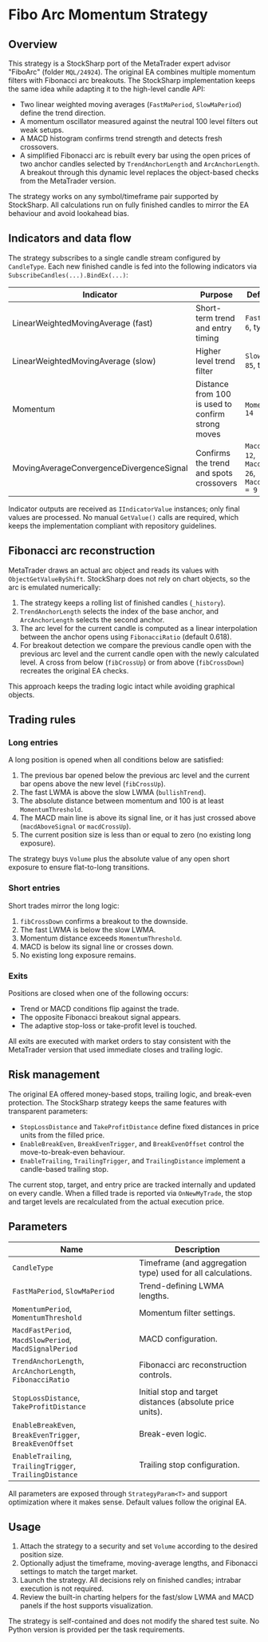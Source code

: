 # Fibo Arc Momentum Strategy

## Overview

This strategy is a StockSharp port of the MetaTrader expert advisor "FiboArc" (folder `MQL/24924`). The original EA combines
multiple momentum filters with Fibonacci arc breakouts. The StockSharp implementation keeps the same idea while adapting it to
the high-level candle API:

* Two linear weighted moving averages (`FastMaPeriod`, `SlowMaPeriod`) define the trend direction.
* A momentum oscillator measured against the neutral 100 level filters out weak setups.
* A MACD histogram confirms trend strength and detects fresh crossovers.
* A simplified Fibonacci arc is rebuilt every bar using the open prices of two anchor candles selected by
  `TrendAnchorLength` and `ArcAnchorLength`. A breakout through this dynamic level replaces the object-based checks from the
  MetaTrader version.

The strategy works on any symbol/timeframe pair supported by StockSharp. All calculations run on fully finished candles to
mirror the EA behaviour and avoid lookahead bias.

## Indicators and data flow

The strategy subscribes to a single candle stream configured by `CandleType`. Each new finished candle is fed into the
following indicators via `SubscribeCandles(...).BindEx(...)`:

| Indicator | Purpose | Default settings |
|-----------|---------|------------------|
| LinearWeightedMovingAverage (fast) | Short-term trend and entry timing | `FastMaPeriod = 6`, typical price |
| LinearWeightedMovingAverage (slow) | Higher level trend filter | `SlowMaPeriod = 85`, typical price |
| Momentum | Distance from 100 is used to confirm strong moves | `MomentumPeriod = 14` |
| MovingAverageConvergenceDivergenceSignal | Confirms the trend and spots crossovers | `MacdFastPeriod = 12`, `MacdSlowPeriod = 26`, `MacdSignalPeriod = 9` |

Indicator outputs are received as `IIndicatorValue` instances; only final values are processed. No manual `GetValue()` calls are
required, which keeps the implementation compliant with repository guidelines.

## Fibonacci arc reconstruction

MetaTrader draws an actual arc object and reads its values with `ObjectGetValueByShift`. StockSharp does not rely on chart
objects, so the arc is emulated numerically:

1. The strategy keeps a rolling list of finished candles (`_history`).
2. `TrendAnchorLength` selects the index of the base anchor, and `ArcAnchorLength` selects the second anchor.
3. The arc level for the current candle is computed as a linear interpolation between the anchor opens using
   `FibonacciRatio` (default 0.618).
4. For breakout detection we compare the previous candle open with the previous arc level and the current candle open with the
   newly calculated level. A cross from below (`fibCrossUp`) or from above (`fibCrossDown`) recreates the original EA checks.

This approach keeps the trading logic intact while avoiding graphical objects.

## Trading rules

### Long entries

A long position is opened when all conditions below are satisfied:

1. The previous bar opened below the previous arc level and the current bar opens above the new level (`fibCrossUp`).
2. The fast LWMA is above the slow LWMA (`bullishTrend`).
3. The absolute distance between momentum and 100 is at least `MomentumThreshold`.
4. The MACD main line is above its signal line, or it has just crossed above (`macdAboveSignal` or `macdCrossUp`).
5. The current position size is less than or equal to zero (no existing long exposure).

The strategy buys `Volume` plus the absolute value of any open short exposure to ensure flat-to-long transitions.

### Short entries

Short trades mirror the long logic:

1. `fibCrossDown` confirms a breakout to the downside.
2. The fast LWMA is below the slow LWMA.
3. Momentum distance exceeds `MomentumThreshold`.
4. MACD is below its signal line or crosses down.
5. No existing long exposure remains.

### Exits

Positions are closed when one of the following occurs:

* Trend or MACD conditions flip against the trade.
* The opposite Fibonacci breakout signal appears.
* The adaptive stop-loss or take-profit level is touched.

All exits are executed with market orders to stay consistent with the MetaTrader version that used immediate closes and trailing
logic.

## Risk management

The original EA offered money-based stops, trailing logic, and break-even protection. The StockSharp strategy keeps the same
features with transparent parameters:

* `StopLossDistance` and `TakeProfitDistance` define fixed distances in price units from the filled price.
* `EnableBreakEven`, `BreakEvenTrigger`, and `BreakEvenOffset` control the move-to-break-even behaviour.
* `EnableTrailing`, `TrailingTrigger`, and `TrailingDistance` implement a candle-based trailing stop.

The current stop, target, and entry price are tracked internally and updated on every candle. When a filled trade is reported via
`OnNewMyTrade`, the stop and target levels are recalculated from the actual execution price.

## Parameters

| Name | Description |
|------|-------------|
| `CandleType` | Timeframe (and aggregation type) used for all calculations. |
| `FastMaPeriod`, `SlowMaPeriod` | Trend-defining LWMA lengths. |
| `MomentumPeriod`, `MomentumThreshold` | Momentum filter settings. |
| `MacdFastPeriod`, `MacdSlowPeriod`, `MacdSignalPeriod` | MACD configuration. |
| `TrendAnchorLength`, `ArcAnchorLength`, `FibonacciRatio` | Fibonacci arc reconstruction controls. |
| `StopLossDistance`, `TakeProfitDistance` | Initial stop and target distances (absolute price units). |
| `EnableBreakEven`, `BreakEvenTrigger`, `BreakEvenOffset` | Break-even logic. |
| `EnableTrailing`, `TrailingTrigger`, `TrailingDistance` | Trailing stop configuration. |

All parameters are exposed through `StrategyParam<T>` and support optimization where it makes sense. Default values follow the
original EA.

## Usage

1. Attach the strategy to a security and set `Volume` according to the desired position size.
2. Optionally adjust the timeframe, moving-average lengths, and Fibonacci settings to match the target market.
3. Launch the strategy. All decisions rely on finished candles; intrabar execution is not required.
4. Review the built-in charting helpers for the fast/slow LWMA and MACD panels if the host supports visualization.

The strategy is self-contained and does not modify the shared test suite. No Python version is provided per the task
requirements.
